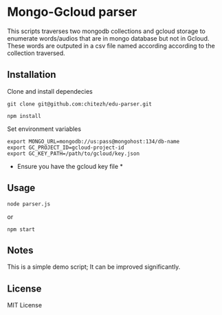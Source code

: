 # Mongo-Gcloud parser

This scripts traverses two mongodb collections and gcloud storage to enumerate words/audios that are in mongo database but not in Gcloud. These words are outputed in a csv file named according according to the collection traversed.

## Installation

Clone and install dependecies

```
git clone git@github.com:chitezh/edu-parser.git

npm install
```

Set environment variables

```
export MONGO_URL=mongodb://us:pass@mongohost:134/db-name
export GC_PROJECT_ID=gcloud-project-id
export GC_KEY_PATH=/path/to/gcloud/key.json
```

* Ensure you have the gcloud key file *

## Usage

```
node parser.js

```

or 

```
npm start
````

## Notes

This is a simple demo script; It can be improved significantly.

## License

MIT License

